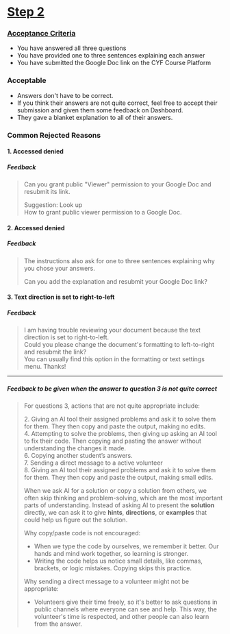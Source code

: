 # [Step 2](https://itd.codeyourfuture.io/steps/two/#instructions)  

### [Acceptance Criteria](https://itd.codeyourfuture.io/steps/two/#acceptance-criteria)
- You have answered all three questions
- You have provided one to three sentences explaining each answer
- You have submitted the Google Doc link on the CYF Course Platform

### Acceptable 
- Answers don't have to be correct.
- If you think their answers are not quite correct, feel free to accept their submission and given them some feedback on Dashboard.
- They gave a blanket explanation to all of their answers.

### Common Rejected Reasons

#### 1. Accessed denied
##### Feedback
> Can you grant public "Viewer" permission to your Google Doc and resubmit its link. 
>
> Suggestion: Look up  
> How to grant public viewer permission to a Google Doc.

#### 2. Accessed denied
##### Feedback
> The instructions also ask for one to three sentences explaining why you chose your answers.
>
> Can you add the explanation and resubmit your Google Doc link?

#### 3. Text direction is set to right-to-left 
##### Feedback
> I am having trouble reviewing your document because the text direction is set to right-to-left.  
> Could you please change the document's formatting to left-to-right and resubmit the link?  
> You can usually find this option in the formatting or text settings menu.
> Thanks!

--- 
##### Feedback to be given when the answer to question 3 is not quite correct
> For questions 3, actions that are not quite appropriate include:
>
> 2\. Giving an AI tool their assigned problems and ask it to solve them for them. They then copy and paste the output, making no edits.  
> 4\. Attempting to solve the problems, then giving up asking an AI tool to fix their code. Then copying and pasting the answer without understanding the changes it made.  
> 6\. Copying another student’s answers.  
> 7\. Sending a direct message to a active volunteer  
> 8\. Giving an AI tool their assigned problems and ask it to solve them for them. They then copy and paste the output, making small edits.  
>
> When we ask AI for a solution or copy a solution from others, we often skip thinking and problem-solving, which are the most important parts of understanding.
> Instead of asking AI to present the **solution** directly, we can ask it to give **hints**, **directions**, or **examples** that could help us figure out the solution.
>
> Why copy/paste code is not encouraged:
> - When we type the code by ourselves, we remember it better. Our hands and mind work together, so learning is stronger.
> - Writing the code helps us notice small details, like commas, brackets, or logic mistakes. Copying skips this practice.
>
> Why sending a direct message to a volunteer might not be appropriate:
> - Volunteers give their time freely, so it's better to ask questions in public channels where everyone can see and help.
>   This way, the volunteer's time is respected, and other people can also learn from the answer.
